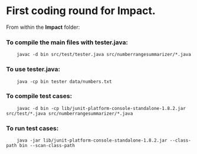 # First coding round for Impact.


From within the **Impact** folder:
### To compile the main files with tester.java:
        javac -d bin src/test/tester.java src/numberrangesummarizer/*.java

### To use tester.java:
        java -cp bin tester data/numbers.txt

### To compile test cases:
        javac -d bin -cp lib/junit-platform-console-standalone-1.8.2.jar src/test/*.java src/numberrangesummarizer/*.java

### To run test cases:
        java -jar lib/junit-platform-console-standalone-1.8.2.jar --class-path bin --scan-class-path

